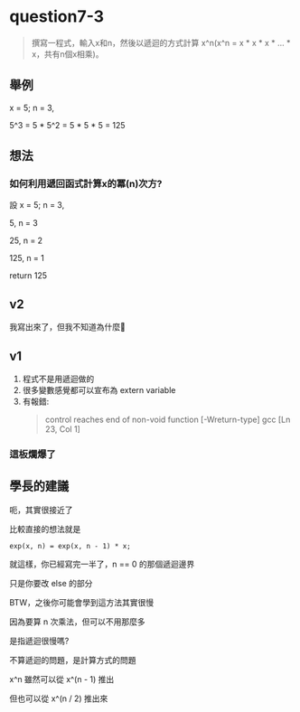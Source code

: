 # question7-3
>撰寫一程式，輸入x和n，然後以遞迴的方式計算 x^n(x^n = x * x * x * ... * x，共有n個x相乘)。

## 舉例
x = 5; n = 3,

5^3 = 5 * 5^2 = 5 * 5 * 5 = 125
## 想法
### 如何利用遞回函式計算x的冪(n)次方?
設 x = 5; n = 3,

5, n = 3

25, n = 2

125, n = 1

return 125

## v2
我寫出來了，但我不知道為什麼🤔

## v1
1. 程式不是用遞迴做的
2. 很多變數感覺都可以宣布為 extern variable
3. 有報錯:
   >control reaches end of non-void function [-Wreturn-type] gcc [Ln 23, Col 1]
### 這板爛爆了
## 學長的建議
呃，其實很接近了

比較直接的想法就是

`exp(x, n) = exp(x, n - 1) * x;`


就這樣，你已經寫完一半了，n == 0 的那個遞迴邊界

只是你要改 else 的部分

BTW，之後你可能會學到這方法其實很慢

因為要算 n 次乘法，但可以不用那麼多

是指遞迴很慢嗎?

不算遞迴的問題，是計算方式的問題

x^n 雖然可以從 x^(n - 1) 推出

但也可以從 x^(n / 2) 推出來
